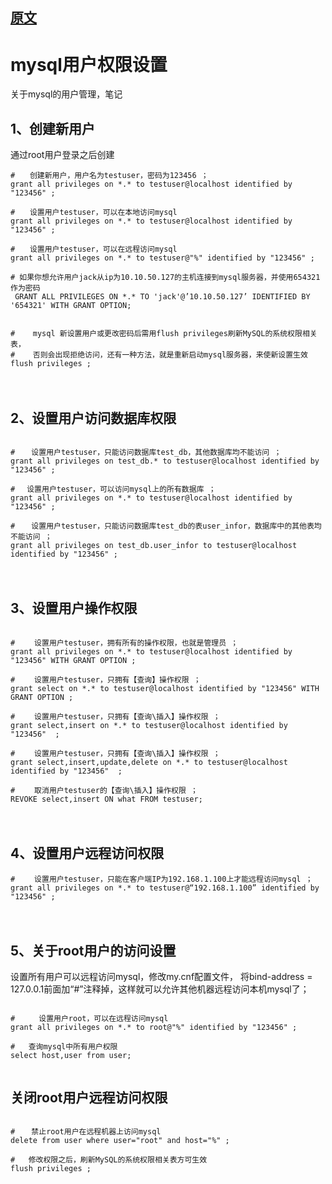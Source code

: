 
## [原文](http://www.cnblogs.com/candle806/p/4048651.html)

# mysql用户权限设置

关于mysql的用户管理，笔记

 

## 1、创建新用户

通过root用户登录之后创建

```mysql
#　　创建新用户，用户名为testuser，密码为123456 ；
grant all privileges on *.* to testuser@localhost identified by "123456" ;

#　　设置用户testuser，可以在本地访问mysql
grant all privileges on *.* to testuser@localhost identified by "123456" ;

#　　设置用户testuser，可以在远程访问mysql
grant all privileges on *.* to testuser@"%" identified by "123456" ;

# 如果你想允许用户jack从ip为10.10.50.127的主机连接到mysql服务器，并使用654321作为密码
 GRANT ALL PRIVILEGES ON *.* TO 'jack'@’10.10.50.127’ IDENTIFIED BY '654321' WITH GRANT OPTION;
 

#    mysql 新设置用户或更改密码后需用flush privileges刷新MySQL的系统权限相关表，
#    否则会出现拒绝访问，还有一种方法，就是重新启动mysql服务器，来使新设置生效
flush privileges ;

```
　　

## 2、设置用户访问数据库权限


```mysql

# 　 设置用户testuser，只能访问数据库test_db，其他数据库均不能访问 ；
grant all privileges on test_db.* to testuser@localhost identified by "123456" ;

# 　设置用户testuser，可以访问mysql上的所有数据库 ；
grant all privileges on *.* to testuser@localhost identified by "123456" ;

# 　 设置用户testuser，只能访问数据库test_db的表user_infor，数据库中的其他表均不能访问 ；
grant all privileges on test_db.user_infor to testuser@localhost identified by "123456" ;

```
　　

## 3、设置用户操作权限

```mysql

# 　　设置用户testuser，拥有所有的操作权限，也就是管理员 ；
grant all privileges on *.* to testuser@localhost identified by "123456" WITH GRANT OPTION ;

# 　　设置用户testuser，只拥有【查询】操作权限 ；
grant select on *.* to testuser@localhost identified by "123456" WITH GRANT OPTION ;

# 　　设置用户testuser，只拥有【查询\插入】操作权限 ；
grant select,insert on *.* to testuser@localhost identified by "123456"  ;

# 　　设置用户testuser，只拥有【查询\插入】操作权限 ；
grant select,insert,update,delete on *.* to testuser@localhost identified by "123456"  ;

# 　　取消用户testuser的【查询\插入】操作权限 ；
REVOKE select,insert ON what FROM testuser;

```
　　

## 4、设置用户远程访问权限

```mysql
# 　　设置用户testuser，只能在客户端IP为192.168.1.100上才能远程访问mysql ；
grant all privileges on *.* to testuser@“192.168.1.100” identified by "123456" ;

```
　　

## 5、关于root用户的访问设置

设置所有用户可以远程访问mysql，修改my.cnf配置文件，
将bind-address = 127.0.0.1前面加“#”注释掉，这样就可以允许其他机器远程访问本机mysql了；

```mysql

# 　　 设置用户root，可以在远程访问mysql
grant all privileges on *.* to root@"%" identified by "123456" ;

#   查询mysql中所有用户权限
select host,user from user;


```
## 关闭root用户远程访问权限


```mysql

# 　 禁止root用户在远程机器上访问mysql
delete from user where user="root" and host="%" ;

#   修改权限之后，刷新MySQL的系统权限相关表方可生效
flush privileges ;

```



